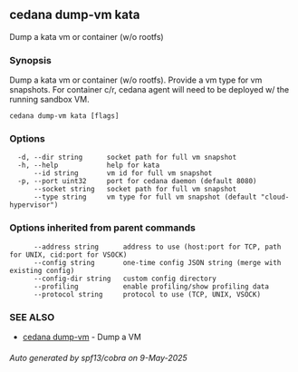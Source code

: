 ## cedana dump-vm kata

Dump a kata vm or container (w/o rootfs)

### Synopsis

Dump a kata vm or container (w/o rootfs). Provide a vm type for vm snapshots. For container c/r, cedana agent will need to be deployed w/ the running sandbox VM.

```
cedana dump-vm kata [flags]
```

### Options

```
  -d, --dir string      socket path for full vm snapshot
  -h, --help            help for kata
      --id string       vm id for full vm snapshot
  -p, --port uint32     port for cedana daemon (default 8080)
      --socket string   socket path for full vm snapshot
      --type string     vm type for full vm snapshot (default "cloud-hypervisor")
```

### Options inherited from parent commands

```
      --address string      address to use (host:port for TCP, path for UNIX, cid:port for VSOCK)
      --config string       one-time config JSON string (merge with existing config)
      --config-dir string   custom config directory
      --profiling           enable profiling/show profiling data
      --protocol string     protocol to use (TCP, UNIX, VSOCK)
```

### SEE ALSO

* [cedana dump-vm](cedana_dump-vm.md)	 - Dump a VM

###### Auto generated by spf13/cobra on 9-May-2025
